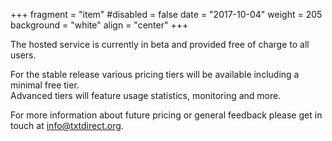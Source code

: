 +++
fragment = "item"
#disabled = false
date = "2017-10-04"
weight = 205
background = "white"
align = "center"
+++

The hosted service is currently in beta and provided free of charge to all users.

For the stable release various pricing tiers will be available including a minimal free tier.  
Advanced tiers will feature usage statistics, monitoring and more.  

For more information about future pricing or general feedback please get in touch at info@txtdirect.org.
